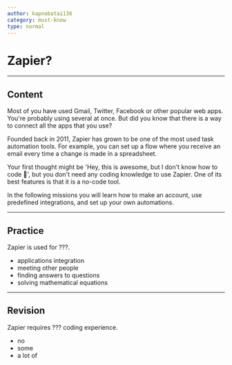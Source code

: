 ```yaml
---
author: kapnobatai136
category: must-know
type: normal
---
```


# Zapier?


---

## Content

Most of you have used Gmail, Twitter, Facebook or other popular web apps. You're probably using several at once. But did you know that there is a way to connect all the apps that you use?

Founded back in 2011, Zapier has grown to be one of the most used task automation tools. For example, you can set up a flow where you receive an email every time a change is made in a spreadsheet.

Your first thought might be 'Hey, this is awesome, but I don't know how to code 🙁', but you don't need any coding knowledge to use Zapier. One of its best features is that it is a no-code tool.

In the following missions you will learn how to make an account, use predefined integrations, and set up your own automations.


---

## Practice

Zapier is used for ???.

- applications integration
- meeting other people
- finding answers to questions
- solving mathematical equations


---

## Revision

Zapier requires ??? coding experience.

- no
- some
- a lot of
